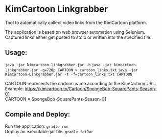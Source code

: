 # KimCartoon Linkgrabber  
  
Tool to automatically collect video links from the KimCartoon platform.

The application is based on web browser automation using Selenium.
Captured links either get posted to stdio or written into the specified file.
  
## Usage:  
`java -jar kimcartoon-linkgrabber.jar -h`
`java -jar kimcartoon-linkgrabber.jar -q=720p CARTOON > cartoon_links.txt`
`java -jar KimCartoon-Linkgrabber.jar -t -f=cartoon_links.txt CARTOON`
  
CARTOON represents the cartoon name according to the KimCartoon URL.  
Example: https://kimcartoon.to/Cartoon/SpongeBob-SquarePants-Season-01  
CARTOON = SpongeBob-SquarePants-Season-01
  
## Compile and Deploy:
Run the application: `gradle run`  
Deploy an executable jar file: `gradle fatJar`
